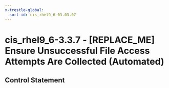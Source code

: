 ```yaml
---
x-trestle-global:
  sort-id: cis_rhel9_6-03.03.07
---
```


# cis_rhel9_6-3.3.7 - \[REPLACE_ME\] Ensure Unsuccessful File Access Attempts Are Collected (Automated)

## Control Statement
